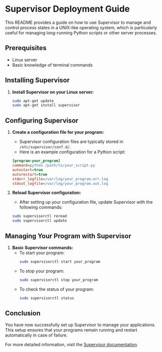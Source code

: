 # Supervisor Deployment Guide

This README provides a guide on how to use Supervisor to manage and control process states in a UNIX-like operating system, which is particularly useful for managing long-running Python scripts or other server processes.

## Prerequisites

- Linux server
- Basic knowledge of terminal commands

## Installing Supervisor

1. **Install Supervisor on your Linux server:**
   ```bash
   sudo apt-get update
   sudo apt-get install supervisor
   ```

## Configuring Supervisor

1. **Create a configuration file for your program:**
   - Supervisor configuration files are typically stored in `/etc/supervisor/conf.d/`.
   - Here is an example configuration for a Python script:

   ```ini
   [program:your_program]
   command=python /path/to/your_script.py
   autostart=true
   autorestart=true
   stderr_logfile=/var/log/your_program.err.log
   stdout_logfile=/var/log/your_program.out.log
   ```

2. **Reload Supervisor configuration:**
   - After setting up your configuration file, update Supervisor with the following commands:

   ```bash
   sudo supervisorctl reread
   sudo supervisorctl update
   ```

## Managing Your Program with Supervisor

1. **Basic Supervisor commands:**
   - To start your program:
     ```bash
     sudo supervisorctl start your_program
     ```
   - To stop your program:
     ```bash
     sudo supervisorctl stop your_program
     ```
   - To check the status of your program:
     ```bash
     sudo supervisorctl status
     ```

## Conclusion

You have now successfully set up Supervisor to manage your applications. This setup ensures that your programs remain running and restart automatically in case of failure.

For more detailed information, visit the [Supervisor documentation](http://supervisord.org/).
